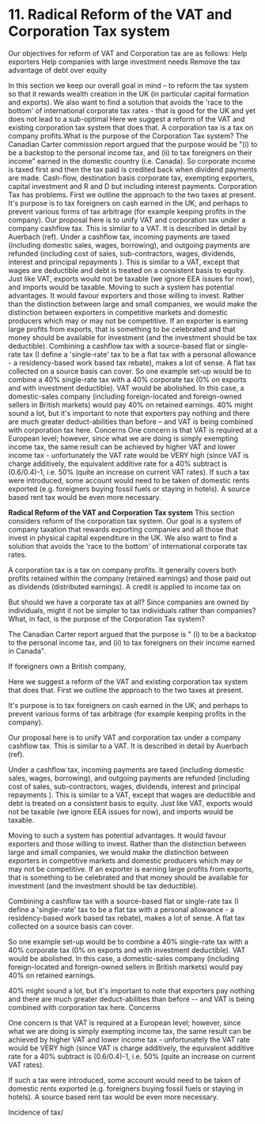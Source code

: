 # 11. Radical Reform of the VAT and Corporation Tax system
Our objectives for reform of VAT and Corporation tax are as follows:
Help exporters
Help companies with large investment needs
Remove the tax advantage of debt over equity


In this section we keep our overall goal in mind – to reform the tax system so that it rewards wealth creation in the UK (in particular capital formation and exports). We also want to find a solution that avoids the 'race to the bottom' of international corporate tax rates - that is good for the UK and yet does not lead to a sub-optimal Here we suggest a reform of the VAT and existing corporation tax system that does that. 
A corporation tax is a tax on company profits.What is the purpose of the Corporation Tax system? The Canadian Carter commission report argued that the purpose would be "(i) to be a backstop to the personal income tax, and (ii) to tax foreigners on their income” earned in the domestic country (i.e. Canada). So corporate income is taxed first and then the tax paid is credited back when dividend payments are made.
Cash-flow, destination basis corporate tax, exempting exporters, capital investment and R and D but including interest payments.
Corporation Tax has problems. 
First we outline the approach to the two taxes at present.
It's purpose is to tax foreigners on cash earned in the UK; and perhaps to prevent various forms of tax arbitrage (for example keeping profits in the company). 
Our proposal here is to unify VAT and corporation tax under a company cashflow tax. This is similar to a VAT. It is described in detail by Auerbach (ref).
Under a cashflow tax, incoming payments are taxed (including domestic sales, wages, borrowing), and outgoing payments are refunded (including cost of sales, sub-contractors, wages, dividends, interest and principal repayments ). This is similar to a VAT, except that wages are deductible and debt is treated on a consistent basis to equity. Just like VAT, exports would not be taxable (we ignore EEA issues for now), and imports would be taxable. 
Moving to such a system has potential advantages. It would favour exporters and those willing to invest. Rather than the distinction between large and small companies, we would make the distinction between exporters in competitive markets and domestic producers which may or may not be competitive. If an exporter is earning large profits from exports, that is something to be celebrated and that money should be available for investment (and the investment should be tax deductible). 
Combining a cashflow tax with a source-based flat or single-rate tax (I define a 'single-rate' tax to be a flat tax with a personal allowance - a residency-based work based tax rebate), makes a lot of sense. A flat tax collected on a source basis can cover.
So one example set-up would be to combine a 40% single-rate tax with a 40% corporate tax (0% on exports and with investment deductible). VAT would be abolished. In this case, a domestic-sales company (including foreign-located and foreign-owned sellers in British markets) would pay 40% on retained earnings.
40% might sound a lot, but it's important to note that exporters pay nothing and there are much greater deduct-abilities than before – and VAT is being combined with corporation tax here. Concerns
One concern is that VAT is required at a European level; however, since what we are doing is simply exempting income tax, the same result can be achieved by higher VAT and lower income tax - unfortunately the VAT rate would be VERY high (since VAT is charge additively, the equivalent additive rate for a 40% subtract is (0.6/0.4)-1, i.e. 50% (quite an increase on current VAT rates).
If such a tax were introduced, some account would need to be taken of domestic rents exported (e.g. foreigners buying fossil fuels or staying in hotels). A source based rent tax would be even more necessary.

**Radical Reform of the VAT and Corporation Tax system**
This section considers reform of the corporation tax system. Our goal is a system of company taxation that rewards exporting companies and all those that invest in physical capital expenditure in the UK. We also want to find a solution that avoids the 'race to the bottom' of international corporate tax rates.

A corporation tax is a tax on company profits. It generally covers both profits retained within the company (retained earnings) and those paid out as dividends (distributed earnings). A credit is applied to income tax on 

But should we have a corporate tax at all? Since companies are owned by individuals, might it not be simpler to tax individuals rather than companies? What, in fact, is the purpose of the Corporation Tax system? 

The Canadian Carter report argued that the purpose is " (i) to be a backstop to the personal income tax, and (ii) to tax foreigners on their income earned in Canada".

If foreigners own a British company,

Here we suggest a reform of the VAT and existing corporation tax system that does that. First we outline the approach to the two taxes at present.

It's purpose is to tax foreigners on cash earned in the UK; and perhaps to prevent various forms of tax arbitrage (for example keeping profits in the company). 

Our proposal here is to unify VAT and corporation tax under a company cashflow tax. This is similar to a VAT. It is described in detail by Auerbach (ref).

Under a cashflow tax, incoming payments are taxed (including domestic sales, wages, borrowing), and outgoing payments are refunded (including cost of sales, sub-contractors, wages, dividends, interest and principal repayments ). This is similar to a VAT, except that wages are deductible and debt is treated on a consistent basis to equity. Just like VAT, exports would not be taxable (we ignore EEA issues for now), and imports would be taxable. 

Moving to such a system has potential advantages. It would favour exporters and those willing to invest. Rather than the distinction between large and small companies, we would make the distinction between exporters in competitive markets and domestic producers which may or may not be competitive. If an exporter is earning large profits from exports, that is something to be celebrated and that money should be available for investment (and the investment should be tax deductible). 

Combining a cashflow tax with a source-based flat or single-rate tax (I define a 'single-rate' tax to be a flat tax with a personal allowance - a residency-based work based tax rebate), makes a lot of sense. A flat tax collected on a source basis can cover.

So one example set-up would be to combine a 40% single-rate tax with a 40% corporate tax (0% on exports and with investment deductible). VAT would be abolished. In this case, a domestic-sales company (including foreign-located and foreign-owned sellers in British markets) would pay 40% on retained earnings.

40% might sound a lot, but it's important to note that exporters pay nothing and there are much greater deduct-abilities than before -- and VAT is being combined with corporation tax here.
Concerns

One concern is that VAT is required at a European level; however, since what we are doing is simply exempting income tax, the same result can be achieved by higher VAT and lower income tax - unfortunately the VAT rate would be VERY high (since VAT is charge additively, the equivalent additive rate for a 40% subtract is (0.6/0.4)-1, i.e. 50% (quite an increase on current VAT rates).

If such a tax were introduced, some account would need to be taken of domestic rents exported (e.g. foreigners buying fossil fuels or staying in hotels). A source based rent tax would be even more necessary.

Incidence of tax/

